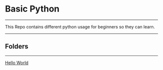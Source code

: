 # Basic Python
---

This Repo contains different python usage for beginners so they can learn.

---
## Folders
---
[Hello World](https://github.com/AngelR0/Basic_Python/tree/main/Basic%20Python)